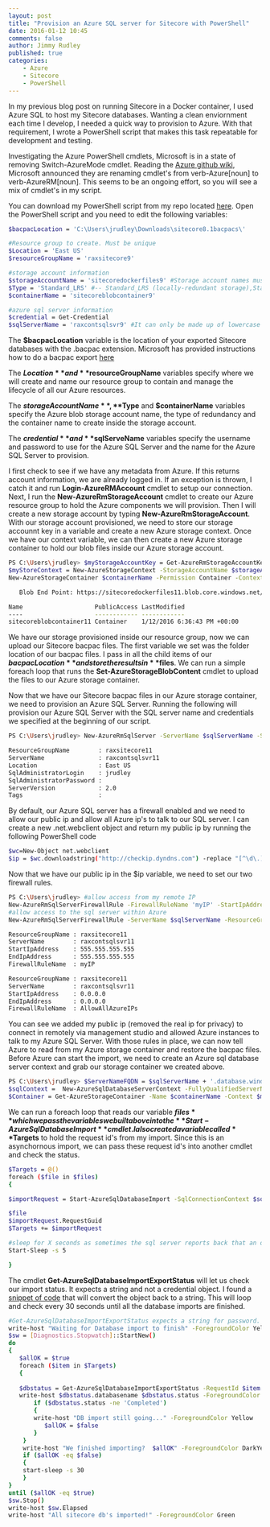 ```yaml
---
layout: post
title: "Provision an Azure SQL server for Sitecore with PowerShell"
date: 2016-01-12 10:45
comments: false
author: Jimmy Rudley
published: true
categories:
    - Azure
    - Sitecore
    - PowerShell
---
```



In my previous blog post on running Sitecore in a Docker container, I used Azure SQL to host my Sitecore databases. Wanting a clean enviornment each time I develop, I needed a quick way to provision to Azure. With that requirement, I wrote a PowerShell script that makes this task repeatable for development and testing. 

<!-- more -->

Investigating the Azure PowerShell cmdlets, Microsoft is in a state of removing Switch-AzureMode cmdlet. Reading the [Azure github wiki](https://github.com/Azure/azure-powershell/wiki/Deprecation-of-Switch-AzureMode-in-Azure-PowerShell), Microsoft announced they are renaming cmdlet's from verb-Azure[noun] to verb-AzureRM[noun]. This seems to be an ongoing effort, so you will see a mix of cmdlet's in my script. 

You can download my PowerShell script from my repo located [here](https://github.com/jrudley/azureSitecoreBlobSqlUploader). Open the PowerShell script and you need to edit the following variables:


```sh
$bacpacLocation = 'C:\Users\jrudley\Downloads\sitecore8.1bacpacs\'

#Resource group to create. Must be unique
$Location = 'East US'
$resourceGroupName = 'raxsitecore9' 

#storage account information
$storageAccountName = 'sitecoredockerfiles9' #Storage account names must be between 3 and 24 characters in length and use numbers and lower-case letters only
$Type = 'Standard_LRS' #-- Standard_LRS (locally-redundant storage),Standard_ZRS (zone-redundant storage),Standard_GRS (geo-redundant storage),Standard_RAGRS (read access geo-redundant storage),Premium_LRS (normally used for high I/O vm's)
$containerName = 'sitecoreblobcontainer9'

#azure sql server information
$credential = Get-Credential
$sqlServerName = 'raxcontsqlsvr9' #It can only be made up of lowercase letters 'a'-'z', the numbers 0-9 and the hyphen. The hyphen may not lead or trail in the name.
```

The **$bacpacLocation** variable is the location of your exported Sitecore databases with the .bacpac extension. Microsoft has provided instructions how to do a bacpac export [here](https://azure.microsoft.com/en-us/documentation/articles/sql-database-cloud-migrate-compatible-export-bacpac-ssms/)

The **$Location** and **$resourceGroupName** variables specify where we will create and name our resource group to contain and manage the lifecycle of all our Azure resources.

The **$storageAccountName**, **$Type** and **$containerName** variables specify the Azure blob storage account name, the type of redundancy and the container name to create inside the storage account.

The **$credential** and **$sqlServeName** variables specify the username and password to use for the Azure SQL Server and the name for the Azure SQL Server to provision.

I first check to see if we have any metadata from Azure. If this returns account information, we are already logged in. If an exception is thrown, I catch it and run **Login-AzureRMAccount** cmdlet to setup our connection. Next, I run the **New-AzureRmStorageAccount** cmdlet to create our Azure resource group to hold the Azure components we will provision. Then I will create a new storage account by typing **New-AzureRmStorageAccount**. With our storage account provisioned, we need to store our storage accounnt key in a variable and create a new Azure storage context. Once we have our context variable, we can then create a new Azure storage container to hold our blob files inside our Azure storage account. 

```sh
PS C:\Users\jrudley> $myStorageAccountKey = Get-AzureRmStorageAccountKey -Name $storageAccountName -ResourceGroupName $resourceGroupName
$myStoreContext = New-AzureStorageContext -StorageAccountName $storageAccountName -StorageAccountKey $myStorageAccountKey.Key1
New-AzureStorageContainer $containerName -Permission Container -Context $myStoreContext 

   Blob End Point: https://sitecoredockerfiles11.blob.core.windows.net/

Name                    PublicAccess LastModified               
----                    ------------ ------------               
sitecoreblobcontainer11 Container    1/12/2016 6:36:43 PM +00:00
```

We have our storage provisioned inside our resource group, now we can upload our Sitecore bacpac files. The first variable we set was the folder location of our bacpac files. I pass in all the child items of our **$bacpacLocation** and store the results in **$files**. We can run a simple foreach loop that runs the **Set-AzureStorageBlobContent** cmdlet to upload the files to our Azure storage container.

Now that we have our Sitecore bacpac files in our Azure storage container, we need to provision an Azure SQL Server. Running the following will provision our Azure SQL Server with the SQL server name and credentials we specified at the beginning of our script.

```sh
PS C:\Users\jrudley> New-AzureRmSqlServer -ServerName $sqlServerName -SqlAdministratorCredentials $credential -Location $location  -ResourceGroupName  $resourceGroupName

ResourceGroupName        : raxsitecore11
ServerName               : raxcontsqlsvr11
Location                 : East US
SqlAdministratorLogin    : jrudley
SqlAdministratorPassword : 
ServerVersion            : 2.0
Tags                     : 
```

By default, our Azure SQL server has a firewall enabled and we need to allow our public ip and allow all Azure ip's to talk to our SQL server. I can create a new .net.webclient object and return my public ip by running the following PowerShell code

```sh
$wc=New-Object net.webclient
$ip = $wc.downloadstring("http://checkip.dyndns.com") -replace "[^\d\.]".Trim()
```

Now that we have our public ip in the $ip variable, we need to set our two firewall rules.

```sh
PS C:\Users\jrudley> #allow access from my remote IP
New-AzureRmSqlServerFirewallRule -FirewallRuleName 'myIP' -StartIpAddress $ip -EndIpAddress $ip -ServerName $sqlServerName -ResourceGroupName $resourceGroupName
#allow access to the sql server within Azure
New-AzureRmSqlServerFirewallRule -ServerName $sqlServerName -ResourceGroupName $resourceGroupName -AllowAllAzureIPs

ResourceGroupName : raxsitecore11
ServerName        : raxcontsqlsvr11
StartIpAddress    : 555.555.555.555
EndIpAddress      : 555.555.555.555
FirewallRuleName  : myIP

ResourceGroupName : raxsitecore11
ServerName        : raxcontsqlsvr11
StartIpAddress    : 0.0.0.0
EndIpAddress      : 0.0.0.0
FirewallRuleName  : AllowAllAzureIPs
```

You can see we added my public ip (removed the real ip for privacy) to connect in remotely via management studio and allowed Azure instances to talk to my Azure SQL Server. With those rules in place, we can now tell Azure to read from my Azure storage container and restore the bacpac files. Before Azure can start the import, we need to create an Azure sql database server context and grab our storage container we created above.

```sh
PS C:\Users\jrudley> $ServerNameFQDN = $sqlServerName + '.database.windows.net' 
$sqlContext =  New-AzureSqlDatabaseServerContext -FullyQualifiedServerName $serverNameFQDN -Credential $credential
$Container = Get-AzureStorageContainer -Name $containerName -Context $myStoreContext 
```

We can run a foreach loop that reads our variable **$files** which we pass the variables we built above into the **Start-AzureSqlDatabaseImport** cmdlet. I also created a variable called **$Targets** to hold the request id's from my import. Since this is an asynchornous import, we can pass these request id's into another cmdlet and check the status.

```sh
$Targets = @()
foreach ($file in $files)
{

$importRequest = Start-AzureSqlDatabaseImport -SqlConnectionContext $sqlContext -StorageContainer $Container -DatabaseName $file.ToString().Substring(0,$file.ToString().IndexOf('.')) -BlobName $file -Edition Standard 

$file
$importRequest.RequestGuid
$Targets += $importRequest

#sleep for X seconds as sometimes the sql server reports back that an operation is in progress
Start-Sleep -s 5

}
```

The cmdlet **Get-AzureSqlDatabaseImportExportStatus** will let us check our import status. It expects a string and not a credential object. I found a [snippet of code](http://stackoverflow.com/questions/21741803/powershell-securestring-encrypt-decrypt-to-plain-text-not-working) that will convert the object back to a string. This will loop and check every 30 seconds until all the database imports are finished.

```sh
#Get-AzureSqlDatabaseImportExportStatus expects a string for password.
write-host "Waiting for Database import to finish" -ForegroundColor Yellow
$sw = [Diagnostics.Stopwatch]::StartNew()
do
{
   $allOK = $true
   foreach ($item in $Targets)
   {
   
   $dbstatus = Get-AzureSqlDatabaseImportExportStatus -RequestId $item.Requestguid -ServerName $sqlServerName -Username $credential.UserName -Password ((New-Object System.Management.Automation.PSCredential 'N/A', $credential.Password).GetNetworkCredential().Password)
   write-host $dbstatus.databasename $dbstatus.status -ForegroundColor Yellow
       if ($dbstatus.status -ne 'Completed')
       {
       write-host "DB import still going..." -ForegroundColor Yellow
          $allOK = $false 
       }
    }
    write-host "We finished importing?  $allOK" -ForegroundColor DarkYellow
    if ($allOK -eq $false)
    {
    start-sleep -s 30
    }
}
until ($allOK -eq $true)
$sw.Stop()
write-host $sw.Elapsed
write-host "All sitecore db's imported!" -ForegroundColor Green
```
